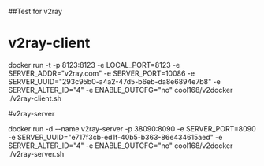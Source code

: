 ##Test for v2ray
# v2ray-client

docker run -t -p 8123:8123 -e LOCAL_PORT=8123 -e SERVER_ADDR="v2ray.com" -e SERVER_PORT=10086 -e SERVER_UUID="293c95b0-a4a2-47d5-b6eb-da8e6894e7b8" -e SERVER_ALTER_ID="4" -e ENABLE_OUTCFG="no" cool168/v2docker ./v2ray-client.sh

#v2ray-server

docker run -d --name v2ray-server -p 38090:8090 -e SERVER_PORT=8090 -e SERVER_UUID="e717f3cb-ed1f-40b5-b363-86e434615aed" -e SERVER_ALTER_ID="4" -e ENABLE_OUTCFG="no" cool168/v2docker ./v2ray-server.sh

